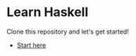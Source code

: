 # Learn Haskell

Clone this repository and let's get started!

* [Start here](github.com/learn-haskell/intro/hw00)
